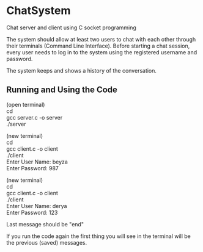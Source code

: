 # ChatSystem
Chat server and client using C socket programming

The system should allow at least two users to chat with each other through their terminals (Command Line Interface). Before starting a chat session, every user needs to log in to the system using the registered username and password. 

The system keeps and shows a history of the conversation.

## Running and Using the Code
(open terminal)  
cd <file location>  
gcc server.c -o server  
./server  
  
(new terminal)  
cd <file location>  
gcc client.c -o client  
./client  
Enter User Name: beyza  
Enter Password: 987  
  
(new terminal)  
cd <file location>  
gcc client.c -o client  
./client  
Enter User Name: derya  
Enter Password: 123  
  
Last message should be "end"  
  
If you run the code again the first thing you will see in the terminal will be the previous (saved) messages.  
